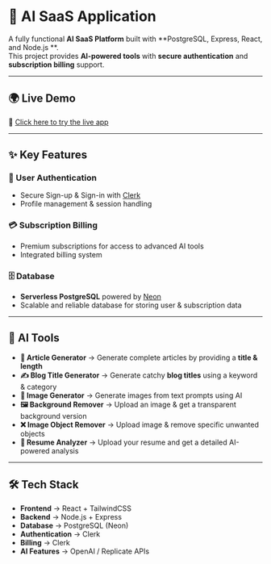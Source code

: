 # 🚀 AI SaaS Application

A fully functional **AI SaaS Platform** built with **PostgreSQL, Express, React, and Node.js **.  
This project provides **AI-powered tools** with **secure authentication** and **subscription billing** support.  

---

## 🌍 Live Demo  
🔗 [Click here to try the live app](https://your-live-demo-url.com)  

---

## ✨ Key Features

### 🔐 User Authentication
- Secure Sign-up & Sign-in with [Clerk](https://clerk.com)  
- Profile management & session handling  

### 💳 Subscription Billing
- Premium subscriptions for access to advanced AI tools  
- Integrated billing system  

### 🗄 Database
- **Serverless PostgreSQL** powered by [Neon](https://neon.tech)  
- Scalable and reliable database for storing user & subscription data  

---

## 🤖 AI Tools

- **📝 Article Generator** → Generate complete articles by providing a **title & length**  
- **✍️ Blog Title Generator** → Generate catchy **blog titles** using a keyword & category  
- **🎨 Image Generator** → Generate images from text prompts using AI  
- **🖼 Background Remover** → Upload an image & get a transparent background version  
- **❌ Image Object Remover** → Upload image & remove specific unwanted objects  
- **📄 Resume Analyzer** → Upload your resume and get a detailed AI-powered analysis  

---

## 🛠 Tech Stack

- **Frontend** → React + TailwindCSS  
- **Backend** → Node.js + Express  
- **Database** → PostgreSQL (Neon)  
- **Authentication** → Clerk  
- **Billing** → Clerk  
- **AI Features** → OpenAI / Replicate APIs  
